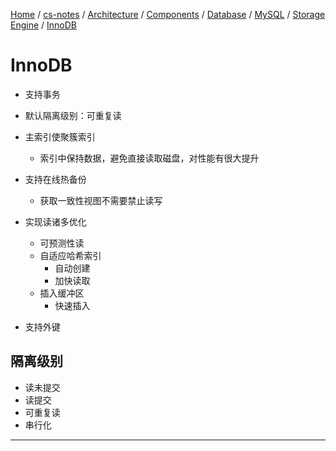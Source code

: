 [Home](https://mengxianbin.github.io) /
[cs-notes](https://mengxianbin.github.io/cs-notes/site) /
[Architecture](https://mengxianbin.github.io/cs-notes/site/Architecture) /
[Components](https://mengxianbin.github.io/cs-notes/site/Architecture/Components) /
[Database](https://mengxianbin.github.io/cs-notes/site/Architecture/Components/Database) /
[MySQL](https://mengxianbin.github.io/cs-notes/site/Architecture/Components/Database/MySQL) /
[Storage Engine](https://mengxianbin.github.io/cs-notes/site/Architecture/Components/Database/MySQL/Storage%20Engine) /
[InnoDB](https://mengxianbin.github.io/cs-notes/site/Architecture/Components/Database/MySQL/Storage%20Engine/InnoDB)

# InnoDB

* 支持事务
* 默认隔离级别：可重复读
* 主索引使聚簇索引
    * 索引中保持数据，避免直接读取磁盘，对性能有很大提升

* 支持在线热备份
    * 获取一致性视图不需要禁止读写

* 实现读诸多优化
    * 可预测性读
    * 自适应哈希索引
        * 自动创建
        * 加快读取
    * 插入缓冲区
        * 快速插入

* 支持外键

## 隔离级别

* 读未提交
* 读提交
* 可重复读
* 串行化

---

